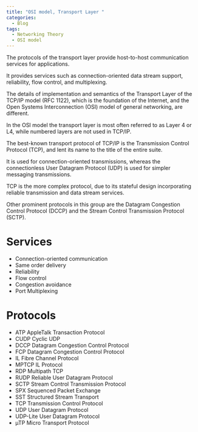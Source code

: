```yaml
---
title: "OSI model, Transport Layer "
categories:
  - Blog
tags:
  - Networking Theory
  - OSI model
---
```


The protocols of the transport layer provide host-to-host communication services for applications.

It provides services such as connection-oriented data stream support, reliability, flow control, and multiplexing.

The details of implementation and semantics of the Transport Layer of the TCP/IP model (RFC 1122), which is the foundation of the Internet, and the Open Systems Interconnection (OSI) model of general networking, are different. 

In the OSI model the transport layer is most often referred to as Layer 4 or L4, while numbered layers are not used in TCP/IP.

The best-known transport protocol of TCP/IP is the Transmission Control Protocol (TCP), and lent its name to the title of the entire suite. 

It is used for connection-oriented transmissions, whereas the connectionless User Datagram Protocol (UDP) is used for simpler messaging transmissions. 

TCP is the more complex protocol, due to its stateful design incorporating reliable transmission and data stream services. 

Other prominent protocols in this group are the Datagram Congestion Control Protocol (DCCP) and the Stream Control Transmission Protocol (SCTP).

<h1>Services</h1>
<ul>

<li>Connection-oriented communication</li>
<li>Same order delivery</li>
<li>Reliability</li>
<li>Flow control</li>
<li>Congestion avoidance</li>
<li>Port Multiplexing</li>

</ul>


<h1>Protocols</h1>
<ul>

<li>ATP	AppleTalk Transaction Protocol</li>
<li>CUDP	Cyclic UDP</li>
<li>DCCP	Datagram Congestion Control Protocol</li>
<li>FCP	Datagram Congestion Control Protocol</li>
<li>IL	Fibre Channel Protocol</li>
<li>MPTCP	IL Protocol</li>
<li>RDP	Multipath TCP</li>
<li>RUDP	Reliable User Datagram Protocol</li>
<li>SCTP	Stream Control Transmission Protocol</li>
<li>SPX	Sequenced Packet Exchange</li>
<li>SST	Structured Stream Transport</li>
<li>TCP	Transmission Control Protocol</li>
<li>UDP	User Datagram Protocol</li>
<li>UDP-Lite	User Datagram Protocol</li>
<li>µTP	Micro Transport Protocol</li>

</ul>
